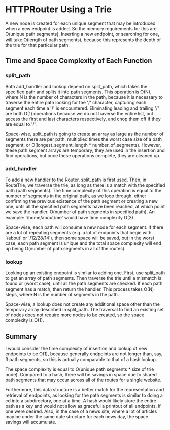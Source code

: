 # HTTPRouter Using a Trie

A new node is created for each unique segment that may be introduced when a new
endpoint is added. So the memory requirements for this are O(unique path segments).
Inserting a new endpoint, or searching for one, will take O(length of path segments),
because this represents the depth of the trie for that particular path.


## Time and Space Complexity of Each Function

### split_path
Both add_handler and lookup depend on split_path, which takes the specified
path and splits it into path segments. This operation is O(N), where N is
the number of characters in the path, because it is necessary to traverse the 
entire path looking for the '/' character, capturing each segment each time
a '/' is encountered. Eliminating leading and trailing '/' are both O(1)
operations because we do not traverse the entire list, but access the first
and last characters respectively, and chop them off if they are equal to '/'.

Space-wise, split_path is going to create an array as large as the number
of segments there are per path, multiplied times the worst case size of
a path segment, or O(longest_segment_length * number_of_segments). However, these
path segment arrays are temporary; they are used in the insertion and
find operations, but once these operations complete, they are cleaned up. 

### add_handler

To add a new handler to the Router, split_path is first used. Then,
in RouteTrie, we traverse the trie, as long as there is a match with
the specified path (path segments). The time complexity of this operation
is equal to the number of segments in the original path, as we loop
through, either confirming the previous existence of the path segment
or creating a new one, until all the specified path segments have
been reached, at which point we save the handler. O(number of path segments
in specified path). An example: '/home/about/me' would have time
complexity O(3).

Space-wise, each path will consume a new node for each segment. If there
are a lot of repeating segments (e.g. a lot of endpoints that begin
with '/about' or '/12/28/14'), then some space will be saved, but in the
worst case, each path segment is unique and the total space complexity
will end up being O(number of path segments in all of the routes).


### lookup

Looking up an existing endpoint is similar to adding one. First,
use split_path to get an array of path segments. Then traverse
the trie until a mismatch is found or (worst case), until all
the path segments are checked. If each path segment has a match,
then return the handler. This process takes O(N) steps, where N
is the number of segments in the path.

Space-wise, a lookup does not create any additional space other
than the temporary array described in split_path. The traversal
to find an existing set of nodes does not require more nodes
to be created, so the space complexity is O(1).


## Summary

I would consider the time complexity of insertion and lookup 
of new endpoints to be O(1), because generally endpoints are
not longer than, say, 3 path segments, so this is actually
comparable to that of a hash lookup.

The space complexity is equal to O(unique path segments * size of trie node).
Compared to a hash, there will be savings in space due to shared
path segments that may occur across all of the routes for a single
website.

Furthermore, this data structure is a better match for
the representation and retrieval of endpoints, as looking for
the path segments is similar to doing a cd into a subdirectory,
one at a time. A hash would likely store the entire path
as a key and would not allow as graceful a printout of all
endpoints, if one were desired. Also, in the case of a news
site, where a lot of articles may be under the same date structure
for each news day, the space savings will accumulate.

